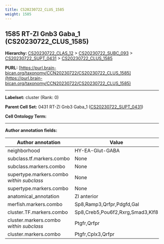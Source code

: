 ```yaml
---
title: CS20230722_CLUS_1585
weight: 1585
---
```

## 1585 RT-ZI Gnb3 Gaba_1 (CS20230722_CLUS_1585)
<b>Hierarchy: </b>
[CS20230722_CLAS_12](../CS20230722_CLAS_12) >
[CS20230722_SUBC_093](../CS20230722_SUBC_093) >
[CS20230722_SUPT_0431](../CS20230722_SUPT_0431) >
[CS20230722_CLUS_1585](../CS20230722_CLUS_1585)

**PURL:** [https://purl.brain-bican.org/taxonomy/CCN20230722/CS20230722_CLUS_1585](https://purl.brain-bican.org/taxonomy/CCN20230722/CS20230722_CLUS_1585)

---


**Labelset:** cluster (Rank: 0)

**Parent Cell Set:** 0431 RT-ZI Gnb3 Gaba_1 ([CS20230722_SUPT_0431](../CS20230722_SUPT_0431))



**Cell Ontology Term:** 

[MARKER GENES.]: #


---

[TRANSFERRED ANNOTATIONS.]: #


[AUTHOR ANNOTATION FIELDS.]: #


**Author annotation fields:**

| Author annotation | Value |
|-------------------|-------|
|neighborhood|HY-EA-Glut-GABA|
|subclass.tf.markers.combo|None|
|subclass.markers.combo|None|
|supertype.markers.combo _within subclass_|None|
|supertype.markers.combo|None|
|anatomical_annotation|ZI anterior|
|merfish.markers.combo|Sp8,Ramp3,Qrfpr,Pdgfd,Gal|
|cluster.TF.markers.combo|Sp8,Creb5,Pou6f2,Rxrg,Smad3,Klf8|
|cluster.markers.combo _within subclass_|Ptgfr,Qrfpr|
|cluster.markers.combo|Ptgfr,Cplx3,Qrfpr|
